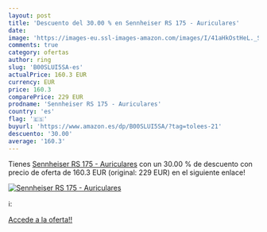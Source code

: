```yaml
---
layout: post
title: 'Descuento del 30.00 % en Sennheiser RS 175 - Auriculares'
date: 
image: 'https://images-eu.ssl-images-amazon.com/images/I/41aHkOstHeL._SL200_.jpg'
comments: true
category: ofertas
author: ring
slug: 'B00SLUI5SA-es'
actualPrice: 160.3 EUR
currency: EUR
price: 160.3
comparePrice: 229 EUR
prodname: 'Sennheiser RS 175 - Auriculares'
country: 'es'
flag: '🇪🇸'
buyurl: 'https://www.amazon.es/dp/B00SLUI5SA/?tag=tolees-21'
descuento: '30.00'
average: '160.3'
---
```


Tienes [Sennheiser RS 175 - Auriculares](https://www.amazon.es/dp/B00SLUI5SA/?tag=tolees-21) con un 30.00 % de descuento con precio de oferta de 160.3 EUR (original: 229 EUR) en el siguiente enlace!

[![Sennheiser RS 175 - Auriculares](https://images-eu.ssl-images-amazon.com/images/I/41aHkOstHeL._SL200_.jpg)](https://www.amazon.es/dp/B00SLUI5SA/?tag=tolees-21)

ℹ️:


[Accede a la oferta!!](https://www.amazon.es/dp/B00SLUI5SA/?tag=tolees-21)
